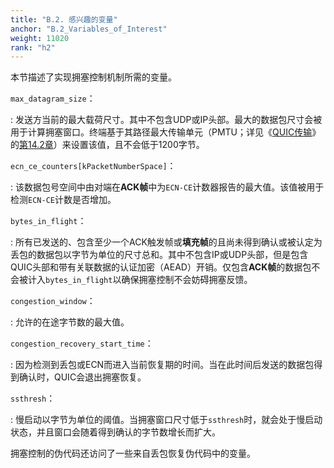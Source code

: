 ```yaml
---
title: "B.2. 感兴趣的变量"
anchor: "B.2_Variables_of_Interest"
weight: 11020
rank: "h2"
---
```


本节描述了实现拥塞控制机制所需的变量。

`max_datagram_size`：

:   发送方当前的最大载荷尺寸。其中不包含UDP或IP头部。最大的数据包尺寸会被用于计算拥塞窗口。终端基于其路径最大传输单元（PMTU；详见《[QUIC传输]()》的[第14.2章]()）来设置该值，且不会低于1200字节。

`ecn_ce_counters[kPacketNumberSpace]`：

:   该数据包号空间中由对端在**ACK帧**中为`ECN-CE`计数器报告的最大值。该值被用于检测`ECN-CE`计数是否增加。

`bytes_in_flight`：

:   所有已发送的、包含至少一个ACK触发帧或**填充帧**的且尚未得到确认或被认定为丢包的数据包以字节为单位的尺寸总和。其中不包含IP或UDP头部，但是包含QUIC头部和带有关联数据的认证加密（AEAD）开销。仅包含**ACK帧**的数据包不会被计入`bytes_in_flight`以确保拥塞控制不会妨碍拥塞反馈。

`congestion_window`：

:   允许的在途字节数的最大值。

`congestion_recovery_start_time`：

:   因为检测到丢包或ECN而进入当前恢复期的时间。当在此时间后发送的数据包得到确认时，QUIC会退出拥塞恢复。

`ssthresh`：

:   慢启动以字节为单位的阈值。当拥塞窗口尺寸低于`ssthresh`时，就会处于慢启动状态，并且窗口会随着得到确认的字节数增长而扩大。

拥塞控制的伪代码还访问了一些来自丢包恢复伪代码中的变量。
